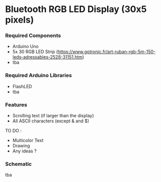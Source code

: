 # Bluetooth RGB LED Display (30x5 pixels)

### Required Components
- Arduino Uno
- 5x 30 RGB LED Strip (https://www.gotronic.fr/art-ruban-rgb-5m-150-leds-adressables-2528-31151.htm)
- tba

### Required Arduino Libraries
- FlashLED
- tba

### Features
- Scrolling text (if larger than the display)
- All ASCII characters (except & and $)

TO DO :
- Multicolor Text
- Drawing
- Any ideas ?

### Schematic
tba
